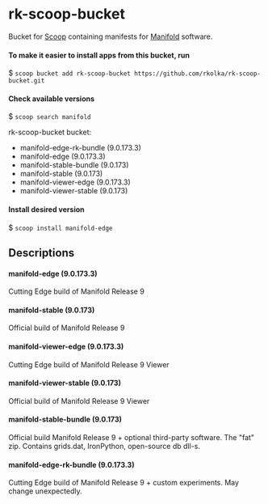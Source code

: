 # rk-scoop-bucket

Bucket for [Scoop](http://scoop.sh) containing manifests for [Manifold](http://manifold.net) software.

#### To make it easier to install apps from this bucket, run

$ `scoop bucket add rk-scoop-bucket https://github.com/rkolka/rk-scoop-bucket.git`

#### Check available versions

$ `scoop search manifold`

rk-scoop-bucket bucket:
- manifold-edge-rk-bundle (9.0.173.3)
- manifold-edge (9.0.173.3)
- manifold-stable-bundle (9.0.173)
- manifold-stable (9.0.173)
- manifold-viewer-edge (9.0.173.3)
- manifold-viewer-stable (9.0.173)

#### Install desired version

$ `scoop install manifold-edge`

## Descriptions
#### manifold-edge (9.0.173.3)
Cutting Edge build of Manifold Release 9
#### manifold-stable (9.0.173)
Official build of Manifold Release 9
#### manifold-viewer-edge (9.0.173.3)
Cutting Edge build of Manifold Release 9 Viewer
#### manifold-viewer-stable (9.0.173)
Official build of Manifold Release 9 Viewer
#### manifold-stable-bundle (9.0.173)
Official build Manifold Release 9 + optional third-party software.
The "fat" zip. Contains grids.dat, IronPython, open-source db dll-s.
#### manifold-edge-rk-bundle (9.0.173.3)
Cutting Edge build of Manifold Release 9 + custom experiments. May change unexpectedly.

